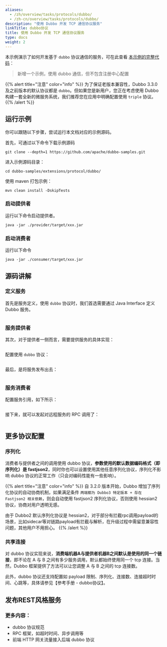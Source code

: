 ```yaml
---
aliases:
  - /zh/overview/tasks/protocols/dubbo/
  - /zh-cn/overview/tasks/protocols/dubbo/
description: "使用 Dubbo 开发 TCP 通信协议服务"
linkTitle: dubbo协议
title: 使用 Dubbo 开发 TCP 通信协议服务
type: docs
weight: 2
---
```


本示例演示了如何开发基于 `dubbo` 协议通信的服务，可在此查看 [本示例的完整代码]()：

> 新增一个示例，使用 dubbo 通信，但不包含注册中心配置

{{% alert title="注意" color="info" %}}
为了保证老版本兼容性，Dubbo 3.3.0 及之前版本的默认协议都是 `dubbo`。但如果您是新用户，您正在考虑使用 Dubbo 构建一套全新的微服务系统，我们推荐您在应用中明确配置使用 `triple` 协议。
{{% /alert %}}

## 运行示例
你可以跟随以下步骤，尝试运行本文档对应的示例源码。

首先，可通过以下命令下载示例源码
```shell
git clone --depth=1 https://github.com/apache/dubbo-samples.git
```

进入示例源码目录：
```shell
cd dubbo-samples/extensions/protocol/dubbo/
```

使用 maven 打包示例：
```shell
mvn clean install -DskipTests
```

### 启动提供者
运行以下命令启动提供者。
```shell
java -jar ./provider/target/xxx.jar
```

### 启动消费者
运行以下命令
```shell
java -jar ./consumer/target/xxx.jar
```

## 源码讲解

### 定义服务
首先是服务定义，使用 `dubbo` 协议时，我们首选需要通过 Java Interface 定义 Dubbo 服务。
```java
```

### 服务提供者
其次，对于提供者一侧而言，需要提供服务的具体实现：
```java
```

配置使用 `dubbo` 协议：
```java
```

最后，是将服务发布出去：
```java

```

### 服务消费者

配置服务引用，如下所示：
```java
```

接下来，就可以发起对远程服务的 RPC 调用了：
```java
```

## 更多协议配置

### 序列化
消费者与提供者之间的调用使用 dubbo 协议，**参数使用的默认数据编码格式（即序列化）是 fastjson2**，同时你也可以设置使用其他任意序列化协议，序列化不影响 dubbo 协议的正常工作（只会对编码性能有一些影响）。

{{% alert title="注意" color="info" %}}
自 3.2.0 版本开始，Dubbo 增加了序列化协议的自动协商机制，如果满足条件 `两端都为 Dubbo3 特定版本 + 存在 Fastjson2 相关依赖`，则会自动使用 fastjson2 序列化协议，否则使用 hessian2 协议，协商对用户透明无感。

由于 Dubbo2 默认序列化协议是 hessian2，对于部分有拦截rpc调用payload的场景，比如sidecar等对链路payload有拦截与解析，在升级过程中需留意兼容性问题，其他用户不用担心。
{{% /alert %}}

### 共享连接
对 dubbo 协议实现来说，**消费端机器A与提供者机器B之间默认是使用的同一个链接**，即不论在 A 与 B 之间有多少服务调用，默认都始终使用同一个 tcp 连接。当然，Dubbo 框架提供了方法可以让您调整 A 与 B 之间的 tcp 连接数。

此外，dubbo 协议还支持配置如 payload 限制、序列化、连接数、连接超时时间、心跳等，具体请参见【参考手册 - dubbo协议】。

## 发布REST风格服务


### 更多内容：
* dubbo 协议规范
* RPC 框架，如超时时间、异步调用等
* 前端 HTTP 网关流量接入后端 dubbo 协议
